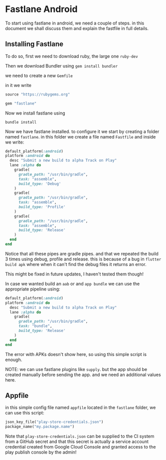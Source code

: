 # Fastlane Android

To start using fastlane in android, we need a couple of steps. in this document we shall discuss them and explain the fastfile in full details.

## Installing Fastlane

To do so, first we need to download ruby, the large one `ruby-dev` 

Then we download Bundler using `gem install bundler` 

we need to create a new `Gemfile`

in it we write

```ruby
source "https://rubygems.org"

gem "fastlane"
```

Now we install fastlane using

```
bundle install
```

Now we have fastlane installed. to configure it we start by creating a folder named `fastlane`. in this folder we create a file named `Fastfile` and inside we write:

```ruby
default_platform(:android)
platform :android do
  desc "Submit a new build to alpha Track on Play"
  lane :alpha do
    gradle(
      gradle_path: "/usr/bin/gradle",
      task: "assemble",
      build_type: 'Debug'
    )
    gradle(
      gradle_path: "/usr/bin/gradle",
      task: "assemble",
      build_type: 'Profile'
    )
    gradle(
      gradle_path: "/usr/bin/gradle",
      task: "assemble",
      build_type: 'Release'
    )
  end
end
```

Notice that all these pipes are gradle pipes. and that we repeated the build 3 times using debug, profile and release. this is because of a bug in `flutter build apk` where when it can't find the debug files it returns an error.

This might be fixed in future updates, I haven't tested them though!

In case we wanted build an `aab` or and `app bundle` we can use the appropriate pipeline using:

```ruby
default_platform(:android)
platform :android do
  desc "Submit a new build to alpha Track on Play"
  lane :alpha do
    gradle(
      gradle_path: "/usr/bin/gradle",
      task: "bundle",
      build_type: 'Release'
    )
  end
end
```

The error with APKs doesn't show here, so using this simple script is enough.

NOTE: we can use fastlane plugins like `supply`. but the app should be created manually before sending the app. and we need an additional values here.

## Appfile

in this simple config file named `appfile` located in the `fastlane` folder, we can use this script:

```ruby
json_key_file("play-store-credentials.json")
package_name("my.package.name")
```

Note that `play-store-credentials.json` can be supplied to the CI system from a GitHub secret and that this secret is actually a service account credential created from Google Cloud Console and granted access to the play publish console by the admin!

